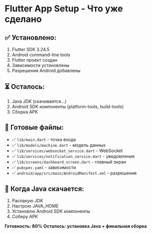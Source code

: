 # Flutter App Setup - Что уже сделано

## ✅ Установлено:
1. Flutter SDK 3.24.5
2. Android command-line tools
3. Flutter проект создан
4. Зависимости установлены
5. Разрешения Android добавлены

## ⏳ Осталось:
1. Java JDK (скачивается...)
2. Android SDK компоненты (platform-tools, build-tools)
3. Сборка APK

## 📁 Готовые файлы:
- ✅ `lib/main.dart` - точка входа
- ✅ `lib/models/machine.dart` - модель данных
- ✅ `lib/services/websocket_service.dart` - WebSocket
- ✅ `lib/services/notification_service.dart` - уведомления
- ✅ `lib/screens/dashboard_screen.dart` - главный экран
- ✅ `pubspec.yaml` - зависимости
- ✅ `android/app/src/main/AndroidManifest.xml` - разрешения

## 🚀 Когда Java скачается:
1. Распакую JDK
2. Настрою JAVA_HOME
3. Установлю Android SDK компоненты
4. Соберу APK

**Готовность: 80%**
**Осталось: установка Java + финальная сборка**


